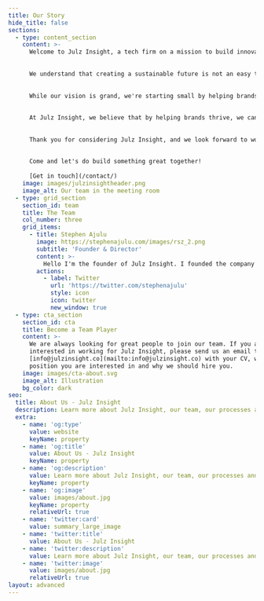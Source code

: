 ```yaml
---
title: Our Story
hide_title: false
sections:
  - type: content_section
    content: >-
      Welcome to Julz Insight, a tech firm on a mission to build innovative and impactful products, brands, and solutions that have the potential of changing the world. Our vision is to create a sustainable and tech-empowered future, and we believe that addressing the pressing challenges facing humanity today is the key to achieving that goal.
      
      
      We understand that creating a sustainable future is not an easy task, but at Julz Insight, we believe that by bringing together a community of the brightest minds, we can reimagine what the future will look like in 20 to 30 years and build it today. Our team is committed to addressing these challenges head-on, and we're excited to be redefining the future now.
      
      
      While our vision is grand, we're starting small by helping brands thrive. Our team is focused on creating innovative solutions that allow brands to connect with their customers in new and exciting ways. We work closely with our clients to understand their needs and challenges, and we use our expertise in technology and sustainability to develop solutions that can help them succeed.
      
      
      At Julz Insight, we believe that by helping brands thrive, we can play a small but significant role in creating a sustainable future. We're committed to doing our part, and we're excited to see where this journey will take us. 
      
      
      Thank you for considering Julz Insight, and we look forward to working with you.
      
      
      Come and let's do build something great together!
      
      [Get in touch](/contact/)
    image: images/julzinsightheader.png
    image_alt: Our team in the meeting room
  - type: grid_section
    section_id: team
    title: The Team
    col_number: three
    grid_items:
      - title: Stephen Ajulu
        image: https://stephenajulu.com/images/rsz_2.png
        subtitle: 'Founder & Director'
        content: >-
          Hello I'm the founder of Julz Insight. I founded the company with the ultimate goal of crafting impactful products, brands and solutions. It's nice to                       meet you.
        actions:
          - label: Twitter
            url: 'https://twitter.com/stephenajulu'
            style: icon
            icon: twitter
            new_window: true
  - type: cta_section
    section_id: cta
    title: Become a Team Player
    content: >-
      We are always looking for great people to join our team. If you are
      interested in working for Julz Insight, please send us an email to
      [info@julzinsight.co](mailto:info@julzinsight.co) with your CV, which
      position you are interested in and why we should hire you.
    image: images/cta-about.svg
    image_alt: Illustration
    bg_color: dark
seo:
  title: About Us - Julz Insight
  description: Learn more about Julz Insight, our team, our processes and more
  extra:
    - name: 'og:type'
      value: website
      keyName: property
    - name: 'og:title'
      value: About Us - Julz Insight
      keyName: property
    - name: 'og:description'
      value: Learn more about Julz Insight, our team, our processes and more
      keyName: property
    - name: 'og:image'
      value: images/about.jpg
      keyName: property
      relativeUrl: true
    - name: 'twitter:card'
      value: summary_large_image
    - name: 'twitter:title'
      value: About Us - Julz Insight
    - name: 'twitter:description'
      value: Learn more about Julz Insight, our team, our processes and more
    - name: 'twitter:image'
      value: images/about.jpg
      relativeUrl: true
layout: advanced
---
```

